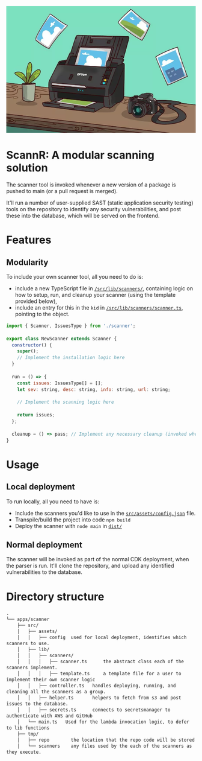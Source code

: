 <p align="center">
    <img src="src/assets/scanner.webp">
</p>

# ScannR: A modular scanning solution

The scanner tool is invoked whenever a new version of a package is pushed to main (or a pull request is merged).

It'll run a number of user-supplied SAST (static application security testing) tools on the repository to identify any security vulnerabilities, and post these into the database, which will be served on the frontend.

# Features

## Modularity

To include your own scanner tool, all you need to do is:

- include a new TypeScript file in [`/src/lib/scanners/`](/src/lib/scanners), containing logic on how to setup, run, and cleanup your scanner (using the template provided below),
- include an entry for this in the `kid` in [`/src/lib/scanners/scanner.ts`](/src/lib/scanners/scanner.ts), pointing to the object.

```js
import { Scanner, IssuesType } from './scanner';

export class NewScanner extends Scanner {
  constructor() {
    super();
    // Implement the installation logic here
  }

  run = () => {
    const issues: IssuesType[] = [];
    let sev: string, desc: string, info: string, url: string;

    // Implement the scanning logic here

    return issues;
  };

  cleanup = () => pass; // Implement any necessary cleanup (invoked when the scanning is complete)
}
```

# Usage

## Local deployment

To run locally, all you need to have is:

- Include the scanners you'd like to use in the [`src/assets/config.json`](src/assets/config.json) file.
- Transpile/build the project into code `npm build`
- Deploy the scanner with `node main` in [`dist/`](src/assets/config.json)

## Normal deployment

The scanner will be invoked as part of the normal CDK deployment, when the parser is run. It'll clone the repository, and upload any identified vulnerabilities to the database.

# Directory structure

```
.
└── apps/scanner
    ├── src/
    │   ├── assets/
    │   │   ├── config  used for local deployment, identifies which scanners to use.
    │   ├── lib/
    │   │   ├── scanners/
    │   │   │   ├── scanner.ts      the abstract class each of the scanners implement.
    │   │   │   ├── template.ts     a template file for a user to implement their own scanner logic
    │   │   ├── controller.ts   handles deploying, running, and cleaning all the scanners as a group.
    │   │   ├── helper.ts       helpers to fetch from s3 and post issues to the database.
    │   │   ├── secrets.ts      connects to secretsmanager to authenticate with AWS and GitHub
    │   └── main.ts   Used for the lambda invocation logic, to defer to lib functions
    ├── tmp/
    │   ├── repo        the location that the repo code will be stored
    │   └── scanners    any files used by the each of the scanners as they execute.
```
